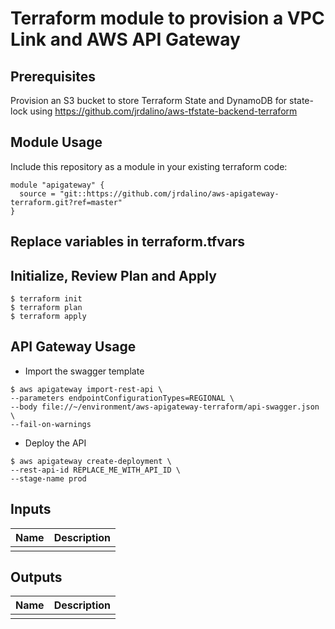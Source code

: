 # Terraform module to provision a VPC Link and AWS API Gateway

## Prerequisites
Provision an S3 bucket to store Terraform State and DynamoDB for state-lock
using https://github.com/jrdalino/aws-tfstate-backend-terraform

## Module Usage
Include this repository as a module in your existing terraform code:
```
module "apigateway" {
  source = "git::https://github.com/jrdalino/aws-apigateway-terraform.git?ref=master"
}
```

## Replace variables in terraform.tfvars

## Initialize, Review Plan and Apply
```
$ terraform init
$ terraform plan
$ terraform apply
```

## API Gateway Usage

- Import the swagger template
```
$ aws apigateway import-rest-api \
--parameters endpointConfigurationTypes=REGIONAL \
--body file://~/environment/aws-apigateway-terraform/api-swagger.json \
--fail-on-warnings
```

- Deploy the API
```
$ aws apigateway create-deployment \
--rest-api-id REPLACE_ME_WITH_API_ID \
--stage-name prod
```

## Inputs
| Name | Description |
|------|-------------|
| | |

## Outputs
| Name | Description |
|------|-------------|
| | |